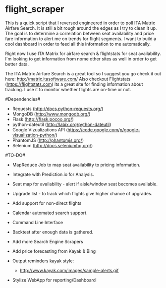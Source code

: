 flight_scraper
===============

This is a quick script that I reversed engineered in order to poll ITA Matrix Airfare Search. It is still a bit rough around the edges as I try to clean it up. The goal is to determine a correlation between seat availability and price fare information to alert me on trends for flight segments. I want to build a cool dashboard in order to feed all this information to me automatically. 

Right now I use ITA Matrix for airfare search & flightstats for seat availability. I'm looking to get information from nome other sites as well in order to get better data. 

The ITA Matrix Airfare Search is a great tool so I suggest you go check it out here: http://matrix.itasoftware.com/
Also checkout Flightstats (https://flightstats.com) its a great site for finding information about tracking. I use it to monitor whether flights are on-time or not.

#Dependencies#
* Requests (http://docs.python-requests.org/)
* MongoDB (http://www.mongodb.org/)
* Flask (http://flask.pocoo.org/)
* python-dateutil (http://labix.org/python-dateutil)
* Google Vizualizations API (https://code.google.com/p/google-visualization-python/)
* PhantomJS (http://phantomjs.org/)
* Selenium (http://docs.seleniumhq.org/)

#TO-DO#
* MapReduce Job to map seat availability to pricing information.
* Integrate with Prediction.io for Analysis.
* Seat map for availability - alert if aisle/window seat becomes available.
* Upgrade list - to track which flights give higher chance of upgrades.
* Add support for non-direct flights
* Calendar automated search support.
* Command Line Interface
* Backtest after enough data is gathered.

* Add more Search Engine Scrapers
* Add price forecasting from Kayak & Bing
* Output reminders kayak style:
	* http://www.kayak.com/images/sample-alerts.gif
* Stylize WebApp for reporting/Dashboard

